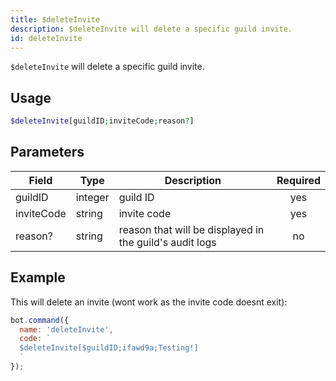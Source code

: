 ```yaml
---
title: $deleteInvite 
description: $deleteInvite will delete a specific guild invite.
id: deleteInvite
---
```


`$deleteInvite` will delete a specific guild invite.

## Usage

```php
$deleteInvite[guildID;inviteCode;reason?]
```

## Parameters 


| Field     | Type    | Description                                        | Required |
|-----------|---------|----------------------------------------------------| :------: |
| guildID    | integer  | guild ID                             | yes      |
| inviteCode    | string  | invite code                             | yes      |
| reason?    | string  | reason that will be displayed in the guild's audit logs                             | no      |


## Example

This will delete an invite (wont work as the invite code doesnt exit):

```javascript
bot.command({
  name: 'deleteInvite',
  code: `
  $deleteInvite[$guildID;ifawd9a;Testing!]
  `
});
```